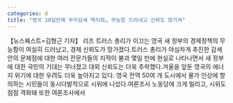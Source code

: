 ```yaml
---
categories: d
title: "영국 10일만에 부자감세 백지화… 무능함 드러내고 신뢰도 망가져"
---
```

【뉴스퀘스트=김형근 기자】 리즈 트러스 총리가 이끄는 영국 새 정부의 경제정책의 무능함이 여실히 드러났고, 경제 신뢰도가 망가졌다.트러스 총리가 야심차게 추진한 감세안의 문제점에 대한 여러 전문가들의 지적이 불과 몇일 만에 현실로 나타나면서 새 정부에 대한 국민의 기대는 무너졌고 대외 신뢰도는 더욱 추락했다.겨울을 앞둔 영국의 에너지 위기에 대한 우려도 더욱 높아지고 있다. 영국 전역 50여 개 도시에서 물가 인상에 항의하는 시민들이 동시다발적으로 시위에 나섰다.여론조사 노동당에 크게 밀리고, 시위도 점점 격화돼 또한 여론조사에서 